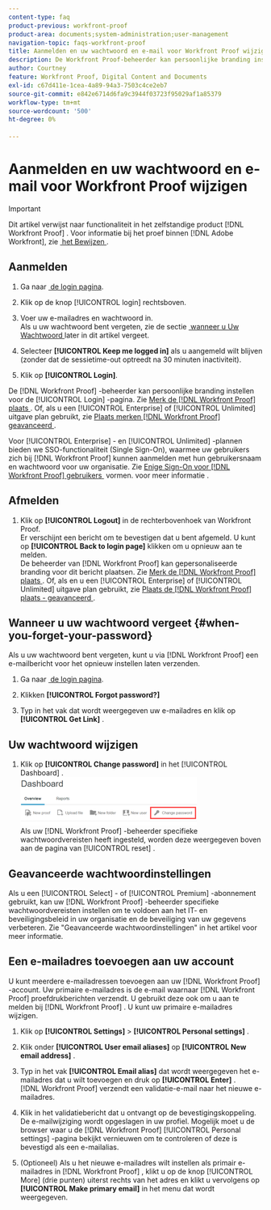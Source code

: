 ```yaml
---
content-type: faq
product-previous: workfront-proof
product-area: documents;system-administration;user-management
navigation-topic: faqs-workfront-proof
title: Aanmelden en uw wachtwoord en e-mail voor Workfront Proof wijzigen
description: De Workfront Proof-beheerder kan persoonlijke branding instellen voor de aanmeldingspagina. Zie Merk de Workfront Proof-site. Of als u een Enterprise- of Onbeperkt editieplan gebruikt, zie Brand the Workfront Proof site - advanced.
author: Courtney
feature: Workfront Proof, Digital Content and Documents
exl-id: c67d411e-1cea-4a89-94a3-7503c4ce2eb7
source-git-commit: e842e6714d6fa9c3944f03723f95029af1a85379
workflow-type: tm+mt
source-wordcount: '500'
ht-degree: 0%

---
```


# Aanmelden en uw wachtwoord en e-mail voor Workfront Proof wijzigen

>[!IMPORTANT]
>
>Dit artikel verwijst naar functionaliteit in het zelfstandige product [!DNL Workfront Proof] . Voor informatie bij het proef binnen [!DNL Adobe Workfront], zie [&#x200B; het Bewijzen &#x200B;](../../../review-and-approve-work/proofing/proofing.md).

## Aanmelden


1. Ga naar [&#x200B; de login pagina &#x200B;](https://app.proofhq.com/login).

1. Klik op de knop [!UICONTROL login] rechtsboven.
1. Voer uw e-mailadres en wachtwoord in.\
   Als u uw wachtwoord bent vergeten, zie de sectie [&#x200B; wanneer u Uw Wachtwoord &#x200B;](#when-you-forget-your-password) later in dit artikel vergeet.

1. Selecteer **[!UICONTROL Keep me logged in]** als u aangemeld wilt blijven (zonder dat de sessietime-out optreedt na 30 minuten inactiviteit).
1. Klik op **[!UICONTROL Login]**.

De [!DNL Workfront Proof] -beheerder kan persoonlijke branding instellen voor de [!UICONTROL Login] -pagina. Zie [&#x200B; Merk de  [!DNL Workfront Proof]  plaats &#x200B;](../../../workfront-proof/wp-acct-admin/branding/brand-wp-site.md). Of, als u een [!UICONTROL Enterprise] of [!UICONTROL Unlimited] uitgave plan gebruikt, zie [&#x200B; Plaats merken  [!DNL Workfront Proof]  geavanceerd &#x200B;](../../../workfront-proof/wp-acct-admin/branding/brand-wp-site-advanced.md).

Voor [!UICONTROL Enterprise] - en [!UICONTROL Unlimited] -plannen bieden we SSO-functionaliteit (Single Sign-On), waarmee uw gebruikers zich bij [!DNL Workfront Proof] kunnen aanmelden met hun gebruikersnaam en wachtwoord voor uw organisatie. Zie [&#x200B; Enige Sign-On voor  [!DNL Workfront Proof]  gebruikers &#x200B;](../../../workfront-proof/wp-acct-admin/account-settings/configure-sso-for-wp-users.md) vormen. voor meer informatie .

## Afmelden

1. Klik op **[!UICONTROL Logout]** in de rechterbovenhoek van Workfront Proof.\
   Er verschijnt een bericht om te bevestigen dat u bent afgemeld. U kunt op **[!UICONTROL Back to login page]** klikken om u opnieuw aan te melden.\
   De beheerder van [!DNL Workfront Proof] kan gepersonaliseerde branding voor dit bericht plaatsen. Zie [&#x200B; Merk de  [!DNL Workfront Proof]  plaats &#x200B;](../../../workfront-proof/wp-acct-admin/branding/brand-wp-site.md). Of, als en u een [!UICONTROL Enterprise] of [!UICONTROL Unlimited] uitgave plan gebruikt, zie [&#x200B; Plaats de  [!DNL Workfront Proof]  plaats - geavanceerd &#x200B;](../../../workfront-proof/wp-acct-admin/branding/brand-wp-site-advanced.md).

## Wanneer u uw wachtwoord vergeet {#when-you-forget-your-password}

Als u uw wachtwoord bent vergeten, kunt u via [!DNL Workfront Proof] een e-mailbericht voor het opnieuw instellen laten verzenden.


1. Ga naar [&#x200B; de login pagina &#x200B;](https://app.proofhq.com/login).

1. Klikken **[!UICONTROL Forgot password?]**
1. Typ in het vak dat wordt weergegeven uw e-mailadres en klik op **[!UICONTROL Get Link]** .

## Uw wachtwoord wijzigen

1. Klik op **[!UICONTROL Change password]** in het [!UICONTROL Dashboard] .\
   ![&#x200B; Change_passowrd.png &#x200B;](assets/change-passowrd-350x95.png)\
   Als uw [!DNL Workfront Proof] -beheerder specifieke wachtwoordvereisten heeft ingesteld, worden deze weergegeven boven aan de pagina van [!UICONTROL reset] .

## Geavanceerde wachtwoordinstellingen

Als u een [!UICONTROL Select] - of [!UICONTROL Premium] -abonnement gebruikt, kan uw [!DNL Workfront Proof] -beheerder specifieke wachtwoordvereisten instellen om te voldoen aan het IT- en beveiligingsbeleid in uw organisatie en de beveiliging van uw gegevens verbeteren. Zie &quot;Geavanceerde wachtwoordinstellingen&quot; in het artikel voor meer informatie.

## Een e-mailadres toevoegen aan uw account

U kunt meerdere e-mailadressen toevoegen aan uw [!DNL Workfront Proof] -account. Uw primaire e-mailadres is de e-mail waarnaar [!DNL Workfront Proof] proefdrukberichten verzendt. U gebruikt deze ook om u aan te melden bij [!DNL Workfront Proof] . U kunt uw primaire e-mailadres wijzigen.

1. Klik op **[!UICONTROL Settings]** > **[!UICONTROL Personal settings]** .

1. Klik onder **[!UICONTROL User email aliases]** op **[!UICONTROL New email address]** .

1. Typ in het vak **[!UICONTROL Email alias]** dat wordt weergegeven het e-mailadres dat u wilt toevoegen en druk op **[!UICONTROL Enter]** .\
   [!DNL Workfront Proof] verzendt een validatie-e-mail naar het nieuwe e-mailadres.

1. Klik in het validatiebericht dat u ontvangt op de bevestigingskoppeling.\
   De e-mailwijziging wordt opgeslagen in uw profiel. Mogelijk moet u de browser waar u de [!DNL Workfront Proof] [!UICONTROL Personal settings] -pagina bekijkt vernieuwen om te controleren of deze is bevestigd als een e-mailalias.
1. (Optioneel) Als u het nieuwe e-mailadres wilt instellen als primair e-mailadres in [!DNL Workfront Proof] , klikt u op de knop [!UICONTROL More] (drie punten) uiterst rechts van het adres en klikt u vervolgens op **[!UICONTROL Make primary email]** in het menu dat wordt weergegeven.
